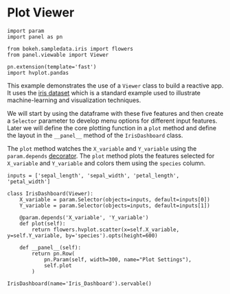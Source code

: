 # Plot Viewer

```{pyodide}
import param
import panel as pn

from bokeh.sampledata.iris import flowers
from panel.viewable import Viewer

pn.extension(template='fast')
import hvplot.pandas
```

This example demonstrates the use of a `Viewer` class to build a reactive app. It uses the [iris dataset](https://en.wikipedia.org/wiki/Iris_flower_data_set) which is a standard example used to illustrate machine-learning and visualization techniques.

We will start by using the dataframe with these five features and then create a `Selector` parameter to develop menu options for different input features. Later we will define the core plotting function in a `plot` method and define the layout in the `__panel__` method of the `IrisDashboard` class.

The `plot` method watches the `X_variable` and `Y_variable` using the `param.depends` [decorator](https://www.google.com/search?q=python+decorator). The `plot` method plots the features selected for `X_variable` and `Y_variable` and colors them using the `species` column.

```{pyodide}
inputs = ['sepal_length', 'sepal_width', 'petal_length', 'petal_width']

class IrisDashboard(Viewer):
    X_variable = param.Selector(objects=inputs, default=inputs[0])
    Y_variable = param.Selector(objects=inputs, default=inputs[1])

    @param.depends('X_variable', 'Y_variable')
    def plot(self):
        return flowers.hvplot.scatter(x=self.X_variable, y=self.Y_variable, by='species').opts(height=600)

    def __panel__(self):
        return pn.Row(
            pn.Param(self, width=300, name="Plot Settings"),
            self.plot
        )

IrisDashboard(name='Iris_Dashboard').servable()
```
